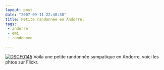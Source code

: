 ```yaml
---
layout: post
date: "2007-09-11 22:40:38"
title: Petite randonnée en Andorre.
tags:
 - andorre
 - emi
 - randonnee

---
```


[![DSCF0145](http://farm2.static.flickr.com/1202/1361551169_002eca7f58_s.jpg)](http://www.flickr.com/photos/12501436@N05/1361551169/) Voila une petite randonnée sympatique en Andorre, voici les phtos sur Flickr.
